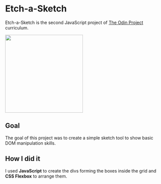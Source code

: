 # Etch-a-Sketch

Etch-a-Sketch is the second JavaScript project of [The Odin Project](https://www.theodinproject.com/) curriculum.

<img src="./visual.gif" width="250" height="250"/>

## Goal

The goal of this project was to create a simple sketch tool to show basic DOM manipulation skills.

## How I did it

I used **JavaScript** to create the divs forming the boxes inside the grid and **CSS Flexbox** to arrange them.